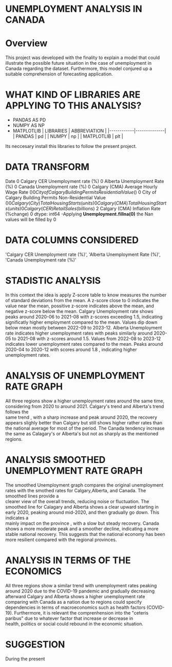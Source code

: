 # UNEMPLOYMENT ANALYSIS IN CANADA

# Overview
This project was developed with the finality to explain a model that could illustrate the possible future situation in the case of unemployment in Canada regarding the dataset. Furthermore, this model conjured up a suitable comprehension of forecasting application.

# WHAT KIND OF LIBRARIES ARE APPLYING TO THIS ANALYSIS?
- PANDAS AS PD
- NUMPY AS NP
- MATPLOTLIB
| LIBRARIES  | ABBREVIATION |
|------------|--------------|
| PANDAS     | pd           |
| NUMPY      | np           |
| MATPLOTLIB | plt          |

Its neccesary install this libraries to follow the present project.

# DATA TRANSFORM
Date                                                          0
Calgary CER Unemployment rate (%)                             0
Alberta Unemployment Rate (%)                                 0
Canada Unemployment rate (%)                                  0
Calgary (CMA) Average Hourly Wage Rate ($)                    0
City of Calgary Building Permits Residential Value ($)        0
City of Calgary Building Permits Non-Residential Value ($)    0
Calgary (City) Total Housing Starts (units)                   0
Calgary (CMA) Total Housing Starts (units)                    0
Calgary (CER) Retail Sales ($billions)                        2
Calgary (CMA) Inflation Rate (%change)                        0
dtype: int64
-Applying **Unemployment.fillna(0)** the Nan values will be filled by 0 
# DATA COLUMNS CONSIDERED
'Calgary CER Unemployment rate (%)', 'Alberta Unemployment Rate (%)', 'Canada Unemployment rate (%)'
# STADISTIC ANALYSIS
In this context the idea is apply Z-score table to know measures the number of standard deviations from the mean. A z-score close to 0 indicates the value near the mean, possitive z-score indicates above the mean, and negative z-score below the mean. Calgary Unemployment rate shows peaks around 2020-06 to 2021-08 with z-scores exceeding 1.5, indicating significatly higher employment compared to the mean. Values dip down below mean mostly between 2022-09 to 2023-12. Alberta Unemployment rate indicates higher unemployment rates with peaks similarly around 2020-05 to 2021-08 with z-scores around 1.5. Values from 2022-08 to 2023-12 indicates lower unemployment rates compared to the mean. Peaks around 2020-04 to 2020-12 with scores around 1.8 , indicating higher unemployment rates.

# ANALYSIS OF UNEMPLOYMENT RATE GRAPH
  All three regions show a higher unemployment rates around the same time, considering from 2020 to around 2021. Calgary's trend and Alberta's trend follows the   
  same  trend , with a sharp increase and peak around 2020, the recovery appears slighly better than Calgary but still shows higher rather rates than the national 
  average for most of the period. The Canada tendency increase the same as Calagary's or Alberta's but not as sharply as the mentioned regions.

# ANALYSIS SMOOTHED UNEMPLOYMENT RATE GRAPH
  The smoothed Unemployment graph  compares the original unemployment rates with the smothed rates for Calgary,Alberta, and Canada. The smoothed lines provide a   
  clearer view of the overall trends, reducing noise or fluctuation.
  The smoothed line for Calagary and Alberta shows a clear upward starting in early 2020, peaking around mid-2020, and then gradually go down. This indicates a   
  mainly impact  on the province , with a slow but steady recovery. Canada shows a more moderate peak and a smoother decline, indicating a more stable national 
  recovery. This suggests that the national economy has been more resilient compared with the regional provinces.  
# ANALYSIS IN TERMS OF THE ECONOMICS
  All three regions show a similar trend with unemployment rates peaking around 2020 due to the COVID-19 pandemic and gradually decreasing afterward
  Calgary and Alberta shows a higher unemployment rate comparing with Canada as a nation due to regions could specify dependencies in terms of macroeconomics such    as health factors (COVID-19). Furthermore, it is relevant the comprenhension into the "ceteris paribus" due to whatever factor that  increase or decrease in   
  health, politics or social could rebound in the economic situation.

# SUGGESTION 
  During the present 
  



